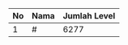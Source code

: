 | No | Nama            | Jumlah Level |
|----|-----------------|--------------|
| 1  | #    |    6277        |
